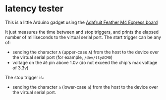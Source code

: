 # latency tester

This is a little Arduino gadget using the [Adafruit Feather M4 Express board](https://learn.adafruit.com/adafruit-feather-m4-express-atsamd51)

It just measures the time between and stop triggers, and prints the elapsed number of milliseconds to the virtual serial port.
The start trigger can be any of:
 * sending the character `A` (upper-case `A`) from the host to the device over the virtual serial port (for example, `/dev/ttyACM0`)
 * voltage on the `A0` pin above 1.0v (do not exceed the chip's max voltage of 3.3v)

The stop trigger is:
 * sending the character `a` (lower-case `a`) from the host to the device over the virtual serial port.

